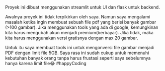 Proyek ini dibuat menggunakan streamlit untuk UI dan flask untuk backend.

Awalnya proyek ini tidak terpikirkan oleh saya. Namun saya mengalami masalah ketika ingin membuat sebuah file pdf yang berisi banyak gambar (>100 gambar). 
Jika menggunakan tools yang ada di google, kemungkinan kita harus mengubah akun menjadi premium(berbayar). 
Jika tidak, maka kita harus menggunakan versi gratisnya dengan max 20 gambar. 

Untuk itu saya membuat tools ini untuk mengonversi file gambar menjadi PDF dengan limit file 5GB. 
Saya rasa ini sudah cukup untuk memenuhi kebutuhan banyak orang tanpa harus frustasi seperti saya sebelumnya hanya karena limit file😂 #happyCoding
